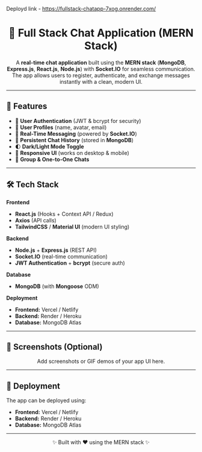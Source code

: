 Deployd link - https://fullstack-chatapp-7xog.onrender.com/

<h1 align="center">💬 Full Stack Chat Application (MERN Stack)</h1>

<p align="center">
A <b>real-time chat application</b> built using the <b>MERN stack</b> 
(<b>MongoDB</b>, <b>Express.js</b>, <b>React.js</b>, <b>Node.js</b>) with <b>Socket.IO</b> 
for seamless communication. The app allows users to register, authenticate, 
and exchange messages instantly with a clean, modern UI.
</p>

---

## 🚀 Features

- 🔐 <b>User Authentication</b> (JWT & bcrypt for security)  
- 👤 <b>User Profiles</b> (name, avatar, email)  
- 💬 <b>Real-Time Messaging</b> (powered by <b>Socket.IO</b>)  
- 📂 <b>Persistent Chat History</b> (stored in <b>MongoDB</b>)  
- 🌓 <b>Dark/Light Mode Toggle</b>  
- 📱 <b>Responsive UI</b> (works on desktop & mobile)  
- 👥 <b>Group & One-to-One Chats</b>  

---

## 🛠️ Tech Stack

**Frontend**  
- **React.js** (Hooks + Context API / Redux)  
- **Axios** (API calls)  
- **TailwindCSS** / **Material UI** (modern UI styling)  

**Backend**  
- **Node.js** + **Express.js** (REST API)  
- **Socket.IO** (real-time communication)  
- **JWT Authentication** + **bcrypt** (secure auth)  

**Database**  
- **MongoDB** (with **Mongoose** ODM)  

**Deployment**  
- **Frontend:** Vercel / Netlify  
- **Backend:** Render / Heroku  
- **Database:** MongoDB Atlas  

---

## 📸 Screenshots (Optional)

<p align="center">
Add screenshots or GIF demos of your app UI here.
</p>

---

## 🚀 Deployment

The app can be deployed using:  

- **Frontend:** Vercel / Netlify  
- **Backend:** Render / Heroku  
- **Database:** MongoDB Atlas  

---

<p align="center">✨ Built with ❤️ using the MERN stack ✨</p>

